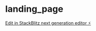 # landing_page

[Edit in StackBlitz next generation editor ⚡️](https://stackblitz.com/~/github.com/willia2k/landing_page)